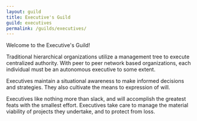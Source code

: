 ```yaml
---
layout: guild
title: Executive's Guild
guild: executives
permalink: /guilds/executives/
---
```

Welcome to the Executive's Guild!  

Traditional hierarchical organizations utilize a management tree to execute centralized authority. With peer to peer network based organizations, each individual must be an autonomous executive to some extent.  

Executives maintain a situational awareness to make informed decisions and strategies. They also cultivate the means to expression of will. 

Executives like nothing more than slack, and will accomplish the greatest feats with the smallest effort. Executives take care to manage the material viability of projects they undertake, and to protect from loss.  
